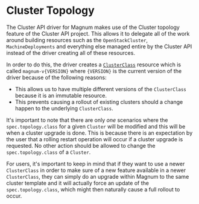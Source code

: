 # Cluster Topology

The Cluster API driver for Magnum makes use of the Cluster topology feature of the Cluster API project.  This allows it to delegate all of the work around building resources such as the `OpenStackCluster`, `MachineDeployments` and everything else managed entire by the Cluster API instead of the driver creating all of these resources.

In order to do this, the driver creates a [`ClusterClass`](https://cluster-api.sigs.k8s.io/tasks/experimental-features/cluster-class/write-clusterclass) resource which is called `magnum-v{VERSION}` where `{VERSION}` is the current version of the driver because of the following reasons:

- This allows us to have multiple different versions of the `ClusterClass` because it is an immutable resource.
- This prevents causing a rollout of existing clusters should a change happen to the underlying `ClusterClass`.

It's important to note that there are only _one_ scenarios where the `spec.topology.class` for a given `Cluster` will be modified and this will be when a cluster upgrade is done.  This is because there is an expectation by the user that a rolling restart operation will occur if a cluster upgrade is requested.  No other action should be allowed to change the `spec.topology.class` of a `Cluster`.

For users, it's important to keep in mind that if they want to use a newer `ClusterClass` in order to make sure of a new feature available in a newer `ClusterClass`, they can simply do an upgrade within Magnum to the same cluster template and it will actually force an update of the `spec.topology.class`, which might then naturally cause a full rollout to occur.